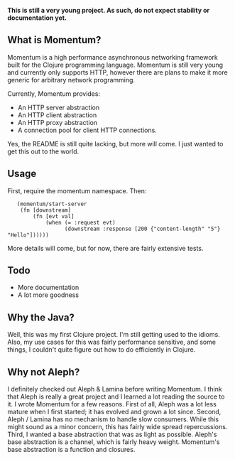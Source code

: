 __This is still a very young project. As such, do not expect stability
or documentation yet.__

## What is Momentum?

Momentum is a high performance asynchronous networking framework built for the Clojure programming language. Momentum is still very young and currently only supports HTTP, however there are plans to make it more generic for arbitrary network programming.

Currently, Momentum provides:
  * An HTTP server abstraction
  * An HTTP client abstraction
  * An HTTP proxy abstraction
  * A connection pool for client HTTP connections.

Yes, the README is still quite lacking, but more will come. I just wanted to get this out to the world.

## Usage

First, require the momentum namespace. Then:

       (momentum/start-server
        (fn [downstream]
            (fn [evt val]
                (when (= :request evt)
                      (downstream :response [200 {"content-length" "5"} "Hello"])))))

More details will come, but for now, there are fairly extensive tests.

## Todo

* More documentation
* A lot more goodness

## Why the Java?

Well, this was my first Clojure project. I'm still getting used to the idioms. Also, my use cases for this was fairly performance sensitive, and some things, I couldn't quite figure out how to do efficiently in Clojure.

## Why not Aleph?

 I definitely checked out Aleph & Lamina before writing Momentum. I think that Aleph is really a great project and I learned a lot reading the source to it. I wrote Momentum for a few reasons. First of all, Aleph was a lot less mature when I first started; it has evolved and grown a lot since. Second, Aleph / Lamina has no mechanism to handle slow consumers. While this might sound as a minor concern, this has fairly wide spread repercussions. Third, I wanted a base abstraction that was  as light as possible. Aleph's base abstraction is a channel, which is fairly heavy weight. Momentum's base abstraction is a function and closures.
